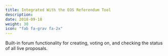 ```yaml
---
title: Integrated With the EOS Referendum Tool
description:
date: 2018-09-18
weight: 30
icon: "fab fa-grav fa-2x"
---
```

Built-in forum functionality for creating, voting on, and checking the status of all live proposals.
